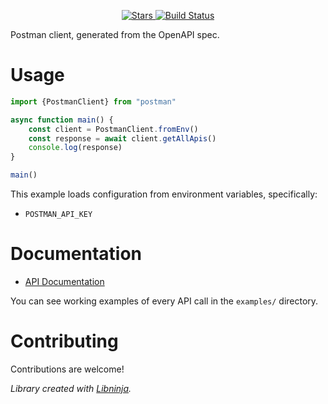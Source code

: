 <div id="top"></div>

<p align="center">
    <a href="https://github.com/libninjacom/postman-ts/stargazers">
        <img src="https://img.shields.io/github/stars/libninjacom/postman-ts.svg?style=flat-square" alt="Stars" />
    </a>
    <a href="https://github.com/libninjacom/postman-ts/actions">
        <img src="https://img.shields.io/github/workflow/status/libninjacom/postman-ts/ci?style=flat-square" alt="Build Status" />
    </a>
</p>

Postman client, generated from the OpenAPI spec.

# Usage

```typescript
import {PostmanClient} from "postman"

async function main() {
    const client = PostmanClient.fromEnv()
    const response = await client.getAllApis()
    console.log(response)
}

main()
```

This example loads configuration from environment variables, specifically:

* `POSTMAN_API_KEY`

# Documentation

* [API Documentation](https://www.postman.com/postman/workspace/postman-public-workspace/documentation/12959542-c8142d51-e97c-46b6-bd77-52bb66712c9a)

You can see working examples of every API call in the `examples/` directory.

# Contributing

Contributions are welcome!

*Library created with [Libninja](https://www.libninja.com).*
